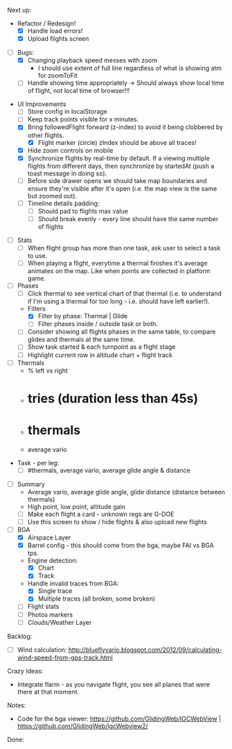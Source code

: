 Next up:
  - Refactor / Redesign!
      - [x] Handle load errors!
      - [x] Upload flights screen

- [ ] Bugs:
  - [x] Changing playback speed messes with zoom
    - I should use extent of full line regardless of what is showing atm for
        zoomToFit
  - [ ] Handle showing time appropriately -> Should always show local time of
      flight, not local time of browser!!!

- UI Improvements
  - [ ] Store config in localStorage
  - [ ] Keep track points visible for x minutes.
  - [x] Bring followedFlight forward (z-index) to avoid it being clobbered by
      other flights.
      - [x] Flight marker (circle) zIndex should be above all traces!
  - [x] Hide zoom controls on mobile
  - [x] Synchronize flights by real-time by default. If a viewing multiple
      flights from different days, then synchronize by startedAt (push a toast
      message in doing so).
  - [ ] Before side drawer opens we should take map boundaries and ensure they're
      visible after it's open (i.e. the map view is the same but zoomed
      out).
  - [ ] Timeline details padding:
    - [ ] Should pad to flights max value
    - [ ] Should break evenly - every line should have the same number of
        flights

- [ ] Stats
  - [ ] When flight group has more than one task, ask user to select a task to
      use.
  - [ ] When playing a flight, everytime a thermal finishes it's average
      animates on the map. Like when points are collected in platform game.

- [ ] Phases
  - [ ] Click thermal to see vertical chart of that thermal (i.e. to
      understand if I'm using a thermal for too long - i.e. should have left
      earlier!).
  - Filters
    - [x] Filter by phase: Thermal | Glide
    - [ ] Filter phases inside / outside task or both.
  - [ ] Consider showing all flights phases in the same table, to compare glides
        and thermals at the same time.
  - [ ] Show task started & each turnpoint as a flight stage
  - [ ] Highlight current row in altitude chart + flight track

- [ ] Thermals
  - % left vs right
  - # tries (duration less than 45s)
  - # thermals
  - average vario

- Task - per leg:
  - [ ] #thermals, average vario, average glide angle & distance

- [ ] Summary
  - Average vario, average glide angle, glide distance (distance between
      thermals)
  - High point, low point, altitude gain
  - [ ] Make each flight a card - unknown regs are G-DOE
  - [ ] Use this screen to show / hide flights & also upload new flights

- [ ] BGA
  - [x] Airspace Layer
  - [x] Barrel config - this should come from the bga, maybe FAI vs BGA tps.
  - Engine detection:
    - [x] Chart
    - [x] Track
  - Handle invalid traces from BGA:
    - [x] Single trace
    - [x] Multiple traces (all broken, some broken)
  - [ ] Flight stats
  - [ ] Photos markers
  - [ ] Clouds/Weather Layer

Backlog:
  - [ ] Wind calculation: http://blueflyvario.blogspot.com/2012/09/calculating-wind-speed-from-gps-track.html

Crazy Ideas:

- Integrate flarm - as you navigate flight, you see all planes that were there
    at that moment.

Notes:

- Code for the bga viewer: https://github.com/GlidingWeb/IGCWebView | https://github.com/GlidingWeb/IgcWebview2/

Done:
